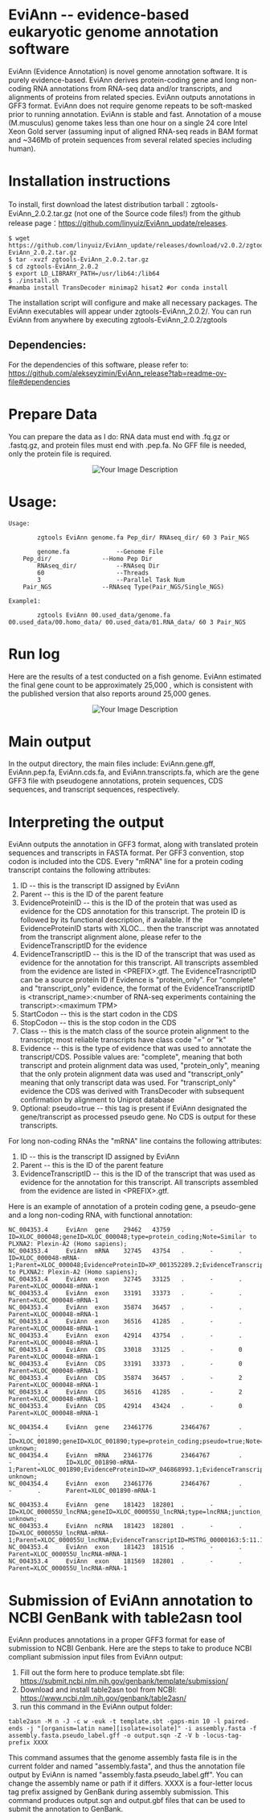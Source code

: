 # EviAnn -- evidence-based eukaryotic genome annotation software

EviAnn (Evidence Annotation) is novel genome annotation software. It is purely evidence-based. EviAnn derives protein-coding gene and long non-coding RNA annotations from RNA-seq data and/or transcripts, and alignments of proteins from related species. EviAnn outputs annotations in GFF3 format. EviAnn does not require genome repeats to be soft-masked prior to running annotation. EviAnn is stable and fast. Annotation of a mouse (M.musculus)  genome takes less than one hour on a single 24 core Intel Xeon Gold server (assuming input of aligned RNA-seq reads in BAM format and ~346Mb of protein sequences from several related species including human). 

# Installation instructions

To install, first download the latest distribution tarball：zgtools-EviAnn_2.0.2.tar.gz (not one of the Source code files!) from the github release page：https://github.com/linyuiz/EviAnn_update/releases. 
```
$ wget https://github.com/linyuiz/EviAnn_update/releases/download/v2.0.2/zgtools-EviAnn_2.0.2.tar.gz
$ tar -xvzf zgtools-EviAnn_2.0.2.tar.gz
$ cd zgtools-EviAnn_2.0.2
$ export LD_LIBRARY_PATH=/usr/lib64:/lib64
$ ./install.sh
#mamba install TransDecoder minimap2 hisat2 #or conda install
```
The installation script will configure and make all necessary packages.  The EviAnn executables will appear under zgtools-EviAnn_2.0.2/.  You can run EviAnn from anywhere by executing zgtools-EviAnn_2.0.2/zgtools

## Dependencies:

For the dependencies of this software, please refer to: https://github.com/alekseyzimin/EviAnn_release?tab=readme-ov-file#dependencies

# Prepare Data

You can prepare the data as I do: RNA data must end with .fq.gz or .fastq.gz, and protein files must end with .pep.fa. No GFF file is needed, only the protein file is required.
<div align="center"><img src="https://s2.loli.net/2025/05/17/PpWTgnz9wuBRviG.png" alt="Your Image Description" /></div>

# Usage:
```
Usage:

        zgtools EviAnn genome.fa Pep_dir/ RNAseq_dir/ 60 3 Pair_NGS

        genome.fa             --Genome File
	Pep_dir/              --Homo Pep Dir
        RNAseq_dir/           --RNAseq Dir
        60                    --Threads
        3                     --Parallel Task Num
	Pair_NGS              --RNAseq Type(Pair_NGS/Single_NGS)

Example1:

        zgtools EviAnn 00.used_data/genome.fa 00.used_data/00.homo_data/ 00.used_data/01.RNA_data/ 60 3 Pair_NGS
```

# Run log

Here are the results of a test conducted on a fish genome. EviAnn estimated the final gene count to be approximately 25,000 , which is consistent with the published version that also reports around 25,000 genes.
<div align="center"><img src="https://s2.loli.net/2025/05/18/sVYTAckwehzGnKR.png" alt="Your Image Description" /></div>

# Main output

In the output directory, the main files include: EviAnn.gene.gff, EviAnn.pep.fa, EviAnn.cds.fa, and EviAnn.transcripts.fa, which are the gene GFF3 file with pseudogene annotations, protein sequences, CDS sequences, and transcript sequences, respectively.

# Interpreting the output

EviAnn outputs the annotation in GFF3 format, along with translated protein sequences and transcripts in FASTA format. Per GFF3 convention, stop codon is included into the CDS. Every "mRNA" line for a protein coding transcript contains the following attributes:

1. ID -- this is the transcript ID assigned by EviAnn
2. Parent -- this is the ID of the parent feature
3. EvidenceProteinID -- this is the ID of the protein that was used as evidence for the CDS annotation for this transcript. The protein ID is followed by its functional description, if available. If the EvidenceProteinID starts with XLOC... then the transcript was annotated from the transcript alignment alone, please refer to the EvidenceTranscriptID for the evidence
4. EvidenceTranscriptID -- this is the ID of the transcript that was used as evidence for the annotation for this transcript. All transcripts assembled from the evidence are listed in \<PREFIX\>.gtf.  The EvidenceTrasncriptID can be a source protein ID if Evidence is "protein_only".  For "complete" and "transcript_only" evidence, the format of the EvidenceTranscriptID is \<transcript_name\>:\<number of RNA-seq experiments containing the transcript\>:\<maximum TPM\>
5. StartCodon -- this is the start codon in the CDS
6. StopCodon -- this is the stop codon in the CDS
7. Class -- this is the match class of the source protein alignment to the transcript;  most reliable transcripts have class code "=" or "k"
8. Evidence -- this is the type of evidence that was used to annotate the transcript/CDS.  Possible values are: "complete", meaning that both transcript and protein alignment data was used, "protein_only", meaning that the only protein alignment data was used and "transcript_only" meaning that only transcript data was used.  For "transcript_only" evidence the CDS was derived with TransDecoder with subsequent confirmation by alignment to Uniprot database
9. Optional: pseudo=true -- this tag is present if EviAnn designated the gene/transcript as processed pseudo gene.  No CDS is output for these transcripts.

For long non-coding RNAs the "mRNA" line contains the following attributes:
1. ID -- this is the transcript ID assigned by EviAnn
2. Parent -- this is the ID of the parent feature
3. EvidenceTranscriptID -- this is the ID of the transcript that was used as evidence for the annotation for this transcript. All transcripts assembled from the evidence are listed in \<PREFIX\>.gtf. 

Here is an example of annotation of a protein coding gene, a pseudo-gene and a long non-coding RNA, with functional annotation:

```
NC_004353.4     EviAnn  gene    29462   43759   .       -       .       ID=XLOC_000048;geneID=XLOC_000048;type=protein_coding;Note=Similar to PLXNA2: Plexin-A2 (Homo sapiens);
NC_004353.4     EviAnn  mRNA    32745   43754   .       -       .       ID=XLOC_000048-mRNA-1;Parent=XLOC_000048;EvidenceProteinID=XP_001352289.2;EvidenceTranscriptID=MSTRG_00000148:4:7.702416;StartCodon=atg;StopCodon=TGA;Class==;Evidence=complete;Note=Similar to PLXNA2: Plexin-A2 (Homo sapiens);
NC_004353.4     EviAnn  exon    32745   33125   .       -       .       Parent=XLOC_000048-mRNA-1
NC_004353.4     EviAnn  exon    33191   33373   .       -       .       Parent=XLOC_000048-mRNA-1
NC_004353.4     EviAnn  exon    35874   36457   .       -       .       Parent=XLOC_000048-mRNA-1
NC_004353.4     EviAnn  exon    36516   41285   .       -       .       Parent=XLOC_000048-mRNA-1
NC_004353.4     EviAnn  exon    42914   43754   .       -       .       Parent=XLOC_000048-mRNA-1
NC_004353.4     EviAnn  CDS     33018   33125   .       -       0       Parent=XLOC_000048-mRNA-1
NC_004353.4     EviAnn  CDS     33191   33373   .       -       0       Parent=XLOC_000048-mRNA-1
NC_004353.4     EviAnn  CDS     35874   36457   .       -       2       Parent=XLOC_000048-mRNA-1
NC_004353.4     EviAnn  CDS     36516   41285   .       -       2       Parent=XLOC_000048-mRNA-1
NC_004353.4     EviAnn  CDS     42914   43424   .       -       0       Parent=XLOC_000048-mRNA-1

NC_004354.4     EviAnn  gene    23461776        23464767        .       -       .       ID=XLOC_001890;geneID=XLOC_001890;type=protein_coding;pseudo=true;Note=function unknown;
NC_004354.4     EviAnn  mRNA    23461776        23464767        .       -       .       ID=XLOC_001890-mRNA-1;Parent=XLOC_001890;EvidenceProteinID=XP_046868993.1;EvidenceTranscriptID=MSTRG_00006719:2:3.697180;StartCodon=atg;StopCodon=TAA;Class=k;Evidence=complete;pseudo=true;Note=function unknown;
NC_004354.4     EviAnn  exon    23461776        23464767        .       -       .       Parent=XLOC_001890-mRNA-1

NC_004353.4     EviAnn  gene    181423  182801  .       -       .       ID=XLOC_000055U_lncRNA;geneID=XLOC_000055U_lncRNA;type=lncRNA;junction_score=0;Note=function unknown;
NC_004353.4     EviAnn  ncRNA   181423  182801  .       -       .       ID=XLOC_000055U_lncRNA-mRNA-1;Parent=XLOC_000055U_lncRNA;EvidenceTranscriptID=MSTRG_00000163:5:11.129138
NC_004353.4     EviAnn  exon    181423  181516  .       -       .       Parent=XLOC_000055U_lncRNA-mRNA-1
NC_004353.4     EviAnn  exon    181569  182801  .       -       .       Parent=XLOC_000055U_lncRNA-mRNA-1
```

# Submission of EviAnn annotation to NCBI GenBank with table2asn tool

EviAnn produces annotations in a proper GFF3 format for ease of submission to NCBI Genbank.  Here are the steps to take to produce NCBI compliant submission input files from EviAnn output:

1. Fill out the form here to produce template.sbt file: https://submit.ncbi.nlm.nih.gov/genbank/template/submission/
2. Download and install table2asn tool from NCBI: https://www.ncbi.nlm.nih.gov/genbank/table2asn/
3. run this command in the EviAnn output folder:
```
table2asn -M n -J -c w -euk -t template.sbt -gaps-min 10 -l paired-ends -j "[organism=latin name][isolate=isolate]" -i assembly.fasta -f assembly.fasta.pseudo_label.gff -o output.sqn -Z -V b -locus-tag-prefix XXXX
```
This command assumes that the genome assembly fasta file is in the current folder and named "assembly.fasta", and thus the annotation file output by EviAnn is named "assembly.fasta.pseudo_label.gff". You can change the assembly name or path if it differs. XXXX is a four-letter locus tag prefix assigned by GenBank during assembly submission.  This command produces output.sqn and output.gbf files that can be used to submit the annotation to GenBank.

